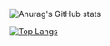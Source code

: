 ![Anurag's GitHub stats](https://github-readme-stats.vercel.app/api?username=BrenoRev&show_icons=true&theme=radical)

[![Top Langs](https://github-readme-stats.vercel.app/api/top-langs/?username=anuraghazra&layout=compact)](https://github.com/BrenoRev/github-readme-stats)
